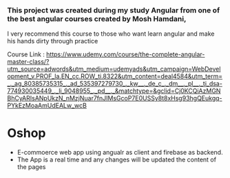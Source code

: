 ### This project was created during my study Angular from one of the best angular courses created by Mosh Hamdani,
 I very recommend this course to those who want learn angular and make his hands dirty through practice 
 
 
Course Link : 
https://www.udemy.com/course/the-complete-angular-master-class/?utm_source=adwords&utm_medium=udemyads&utm_campaign=WebDevelopment_v.PROF_la.EN_cc.ROW_ti.8322&utm_content=deal4584&utm_term=_._ag_80385735315_._ad_535397279730_._kw__._de_c_._dm__._pl__._ti_dsa-774930035449_._li_9048955_._pd__._&matchtype=&gclid=Cj0KCQiAzMGNBhCyARIsANpUkzN_nMzjNuar7fnJIMsGcoP7E0USSy8t8xHsg93hgQEukgq-PYkEzMoaAmUdEALw_wcB


# Oshop
- E-commoerce web app using angualr as client and firebase as backend.
- The App is a real time and any changes will be updated the content of the pages

